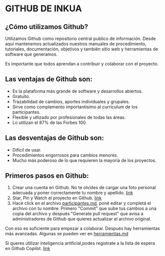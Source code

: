 # GITHUB DE INKUA
## ¿Cómo utilizamos Github?
Utilizamos Github como repositorio central publico de información. Desde aquí mantenemos actualizados nuestros manuales de procedimiento, tutoriales, documentación, objetivos y también sitio web y herramientas de software que generamos. 

Es importante que todos aprendan a contribuir y colaborar con el proyecto. 

## Las ventajas de Github son:
- Es la plataforma más grande de software y desarrollos abiertos.
- Gratuito.
- Trazabilidad de cambios, aportes individuales y grupales. 
- Sirve como complemento importantísimo al curriculum de los participantes. 
- Flexible y utlizado por profesionales de todas las áreas.
- Lo utilizan el 87% de las Forbes 100. 

## Las desventajas de Github son:
- Dificil de usar.
- Procedimientos engorrosos para cambios menores.
- Mucho más poderoso de lo que requieren la mayoría de los proyectos.

## Primeros pasos en Github:
1. Crear una cuenta en Github. No te olvides de cargar una foto personal adecuada y poner correctamente tu nombre y apellido. [link](https://github.com/signup) 
2. Star, Pin y Watch el proyecto en Github. [link](https://github.com/inkua/Principal)
3. Hacé click en el archivo [participantes.md](participantes.md), poné editar y completá el archivo con tu nombre. Primero "Commit" que sube tus cambios a una copia del archivo y después "Generate pull request" que avisa a administradores de Github que quieres actualizar el archivo original. 

Con eso es suficiente para empezar a colaborar. Después hay herramientas más avanzadas. Algunas se pueden ver en [herramientas.md](herramientas.md)

Si queres utilizar inteligencia artificial,podes registrate a la lista de espera en Github Copilot. [link](https://github.com/features/copilot/signup)
